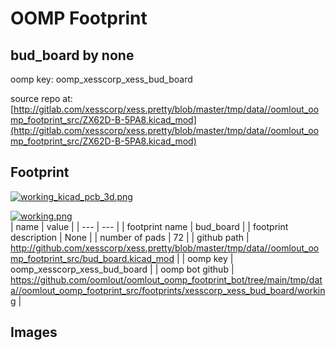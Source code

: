 # OOMP Footprint  
## bud_board  by none  
  
oomp key: oomp_xesscorp_xess_bud_board  
  
source repo at: [http://gitlab.com/xesscorp/xess.pretty/blob/master/tmp/data//oomlout_oomp_footprint_src/ZX62D-B-5PA8.kicad_mod](http://gitlab.com/xesscorp/xess.pretty/blob/master/tmp/data//oomlout_oomp_footprint_src/ZX62D-B-5PA8.kicad_mod)  
## Footprint  
  
[![working_kicad_pcb_3d.png](working_kicad_pcb_3d_600.png)](working_kicad_pcb_3d.png)  
  
[![working.png](working_600.png)](working.png)  
| name | value | 
| --- | --- | 
| footprint name | bud_board | 
| footprint description | None | 
| number of pads | 72 | 
| github path | http://github.com/xesscorp/xess.pretty/blob/master/tmp/data//oomlout_oomp_footprint_src/bud_board.kicad_mod | 
| oomp key | oomp_xesscorp_xess_bud_board | 
| oomp bot github | https://github.com/oomlout/oomlout_oomp_footprint_bot/tree/main/tmp/data//oomlout_oomp_footprint_src/footprints/xesscorp_xess_bud_board/working | 
## Images  
